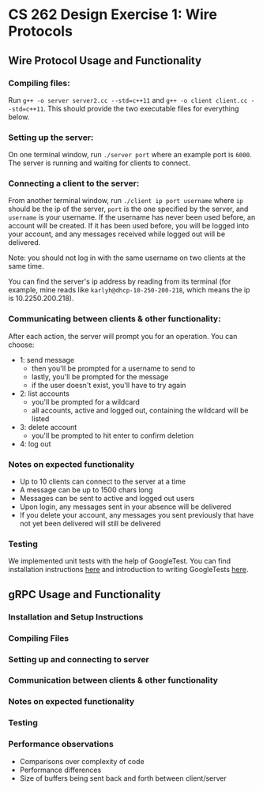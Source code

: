 # CS 262 Design Exercise 1: Wire Protocols

## Wire Protocol Usage and Functionality

### Compiling files:
Run `g++ -o server server2.cc --std=c++11` and `g++ -o client client.cc --std=c++11`.
This should provide the two executable files for everything below.

### Setting up the server:
On one terminal window, run `./server port` where an example port is `6000`. 
The server is running and waiting for clients to connect.

### Connecting a client to the server:
From another terminal window, run `./client ip port username` where `ip` should be the ip of the server, `port` is the one specified by the server, and `username` is your username. If the username has never been used before, an account will be created. If it has been used before, you will be logged into your account, and any messages received while logged out will be delivered.

Note: you should not log in with the same username on two clients at the same time.

You can find the server's ip address by reading from its terminal (for example, mine reads like
`karlyh@dhcp-10-250-200-218`, which means the ip is 10.2250.200.218).

### Communicating between clients & other functionality:
After each action, the server will prompt you for an operation. You can choose:
- 1: send message
    - then you'll be prompted for a username to send to
    - lastly, you'll be prompted for the message
    - if the user doesn't exist, you'll have to try again
- 2: list accounts
    - you'll be prompted for a wildcard
    - all accounts, active and logged out, containing the wildcard will be listed
- 3: delete account
    - you'll be prompted to hit enter to confirm deletion
- 4: log out

### Notes on expected functionality
- Up to 10 clients can connect to the server at a time
- A message can be up to 1500 chars long
- Messages can be sent to active and logged out users
- Upon login, any messages sent in your absence will be delivered
- If you delete your account, any messages you sent previously that have
  not yet been delivered will still be delivered

### Testing
We implemented unit tests with the help of GoogleTest. You can find installation instructions [here](https://google.github.io/googletest/quickstart-cmake.html) and introduction to writing GoogleTests [here](https://google.github.io/googletest/primer.html). 

## gRPC Usage and Functionality

### Installation and Setup Instructions

### Compiling Files

### Setting up and connecting to server

### Communication between clients & other functionality

### Notes on expected functionality

### Testing

### Performance observations
- Comparisons over complexity of code
- Performance differences
- Size of buffers being sent back and forth between client/server